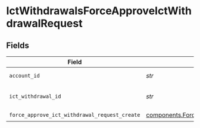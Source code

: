 # IctWithdrawalsForceApproveIctWithdrawalRequest


## Fields

| Field                                                                                                                  | Type                                                                                                                   | Required                                                                                                               | Description                                                                                                            | Example                                                                                                                |
| ---------------------------------------------------------------------------------------------------------------------- | ---------------------------------------------------------------------------------------------------------------------- | ---------------------------------------------------------------------------------------------------------------------- | ---------------------------------------------------------------------------------------------------------------------- | ---------------------------------------------------------------------------------------------------------------------- |
| `account_id`                                                                                                           | *str*                                                                                                                  | :heavy_check_mark:                                                                                                     | The account id.                                                                                                        | 01H8FB90ZRRFWXB4XC2JPJ1D4Y                                                                                             |
| `ict_withdrawal_id`                                                                                                    | *str*                                                                                                                  | :heavy_check_mark:                                                                                                     | The ictWithdrawal id.                                                                                                  | 20240321000472                                                                                                         |
| `force_approve_ict_withdrawal_request_create`                                                                          | [components.ForceApproveIctWithdrawalRequestCreate](../../models/components/forceapproveictwithdrawalrequestcreate.md) | :heavy_check_mark:                                                                                                     | N/A                                                                                                                    |                                                                                                                        |